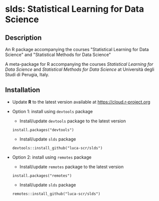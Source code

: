 # slds: Statistical Learning for Data Science

## Description

An R package accompanying the courses "Statistical Learning for Data Science" and "Statistical Methods for Data Science"

A meta-package for R accompanying the courses *Statistical Learning for Data Science* and *Statistical Methods for Data Science* at Università degli Studi di Perugia, Italy.

## Installation

- Update **R** to the latest version available at https://cloud.r-project.org

- Option 1: install using `devtools` package

    - Install/update `devtools` package to the latest version
	  
    ```{r}
    install.packages("devtools")
    ```

    - Install/update `slds` package

    ```{r}
    devtools::install_github("luca-scr/slds")
    ```

- Option 2: install using `remotes` package

    - Install/update `remotes` package to the latest version

    ```{r}
    install.packages("remotes")
    ```

    - Install/update `slds` package

    ```{r}
    remotes::install_github("luca-scr/slds")
    ```

